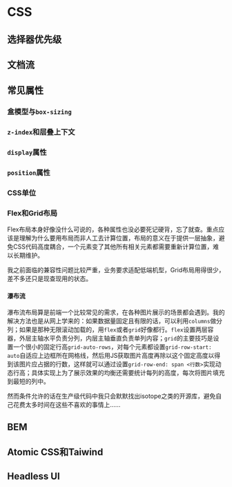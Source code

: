 # CSS

## 选择器优先级

## 文档流

## 常见属性

### 盒模型与`box-sizing`

### `z-index`和层叠上下文

### `display`属性

### `position`属性

### CSS单位

### Flex和Grid布局

Flex布局本身好像没什么可说的，各种属性也没必要死记硬背，忘了就查。重点应该是理解为什么要用布局而非人工去计算位置，布局的意义在于提供一层抽象，避免CSS代码高度耦合，一个元素变了其他所有相关元素都需要重新计算位置，难以长期维护。

我之前面临的兼容性问题比较严重，业务要求适配低端机型，Grid布局用得很少，差不多还只是现查现用的状态。

#### 瀑布流

瀑布流布局算是前端一个比较常见的需求，在各种图片展示的场景都会遇到。我的解决方法也是从网上学来的：如果数据量固定且有限的话，可以利用`columns`做分列；如果是那种无限滚动加载的，用`flex`或者`grid`好像都行。`flex`设置两层容器，外层主轴水平负责分列，内层主轴垂直负责单列内容；`grid`的主要技巧是设置一个很小的固定行高`grid-auto-rows`，对每个元素都设置`grid-row-start: auto`自适应上边框所在网格线，然后用JS获取图片高度再除以这个固定高度以得到该图片应占据的行数，这样就可以通过设置`grid-row-end: span <行数>`实现动态行高；具体实现上为了展示效果的均衡还需要统计每列的高度，每次将图片填充到最短的列中。

然而条件允许的话在生产级代码中我只会默默找出isotope之类的开源库，避免自己花费太多时间在这些不喜欢的事情上……

## BEM

## Atomic CSS和Taiwind

## Headless UI

